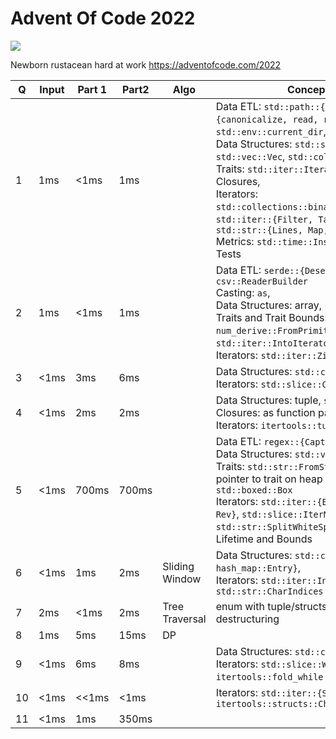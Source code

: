 # Advent Of Code 2022
![](https://rustacean.net/more-crabby-things/rustdocs.png)

Newborn rustacean hard at work
https://adventofcode.com/2022

|Q | Input | Part 1 | Part2 | Algo | Concepts Learned
|--- | --- | --- | --- | --- | --- |
| 1 | 1ms | <1ms |  1ms | | Data ETL: `std::path::{Path, PathBuf}`, `std::fs::{canonicalize, read, read_to_string}`, `std::env::current_dir`,  <br/> Data Structures: `std::string::String` vs str, `std::vec::Vec`, `std::collections::BinaryHeap`, <br/> Traits: `std::iter::Iterator`, <br/> Closures, <br/> Iterators: `std::collections::binary_heap::IntoIterSorted`, `std::iter::{Filter, Take}`, `std::slice::Iter`, `std::str::{Lines, Map, Split}` <br/> Metrics: `std::time::Instant`, <br/> Tests |
| 2 | 1ms | <1ms |  1ms | | Data ETL: `serde::{Deserialize, Deserializer}`, `csv::ReaderBuilder` <br/> Casting: `as`, <br/> Data Structures: array, `core::array::from_fn`, <br/> Traits and Trait Bounds: `std::convert::From`, `num_derive::FromPrimitive`, `std::iter::IntoIterator`, `where`, impl Trait return <br/> Iterators: `std::iter::Zip`, <br> | 
| 3 | <1ms | 3ms | 6ms | | Data Structures: `std::collections::HashSet`, <br/> Iterators: `std::slice::Chunks`, `std::str::Chars` |
| 4 | <1ms | 2ms |  2ms | | Data Structures: tuple, `std::ops::Range`, <br/> Closures: as function parameter, <br/> Iterators: `itertools::tuple_impl::Tuples`|
| 5 | <1ms | 700ms |  700ms | | Data ETL: `regex::{Captures, Regex}`, <br/> Data Structures: `std::vec::Vec` as stack, <br/> Traits: `std::str::FromStr`, impl Trait parameter, pointer to trait on heap with `dyn` and `std::boxed::Box` <br/> Iterators: `std::iter::{Enumerate, FilterMap, Rev}`, `std::slice::IterMut`, `std::str::SplitWhiteSpace`, <br/> Lifetime and Bounds |
| 6 | <1ms | 1ms |  2ms | Sliding Window | Data Structures: `std::collections::{HashMap, hash_map::Entry}`, <br/> Iterators: `std::iter::Inspect`, `std::str::CharIndices` |
| 7 | 2ms | <1ms |  2ms | Tree Traversal | enum with tuple/structs and match with destructuring |
| 8 | 1ms | 5ms |  15ms | DP | |
| 9 | <1ms | 6ms |  8ms |  | Data Structures: `std::cell::Cell`, <br/> Iterators: `std::slice::Windows`, `itertools::fold_while` (Iterator Method) |
| 10 | <1ms | <<1ms |  <1ms | | Iterators: `std::iter::{Scan, Skip, StepBy}`, `itertools::structs::Chunks` |
| 11 | <1ms | 1ms |  350ms | | |
